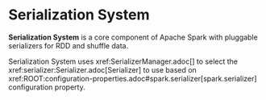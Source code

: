 # Serialization System

**Serialization System** is a core component of Apache Spark with pluggable serializers for RDD and shuffle data.

Serialization System uses xref:SerializerManager.adoc[] to select the xref:serializer:Serializer.adoc[Serializer] to use based on xref:ROOT:configuration-properties.adoc#spark.serializer[spark.serializer] configuration property.

